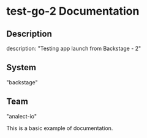 # test-go-2 Documentation
## Description

description: "Testing app launch from Backstage - 2"

## System

"backstage"

## Team

"analect-io"

This is a basic example of documentation.
